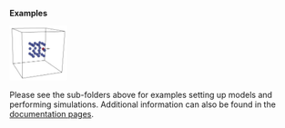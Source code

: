 __Examples__
<p align="left">
<img src="z_doc_img/particle1.png" width="20%"> 
</p>

Please see the sub-folders above for examples setting up models and performing simulations.  Additional information can also be found in the
[documentation pages](https://web.atzberger.org/mlmod/docs/index.html).

